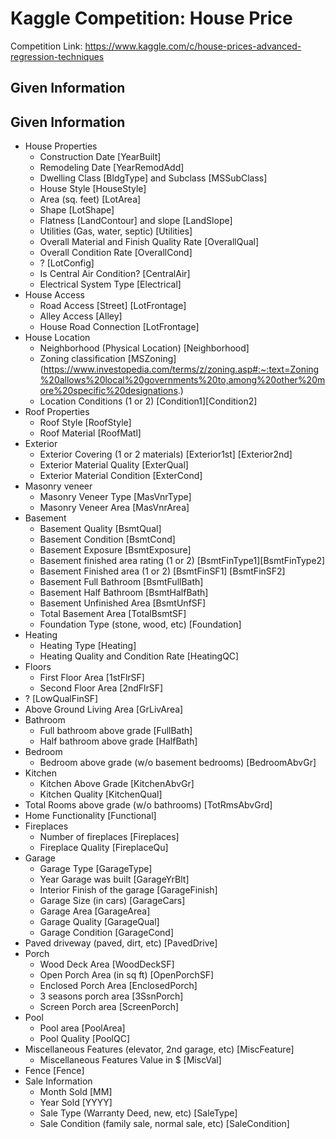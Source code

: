 # Kaggle Competition: House Price

Competition Link: https://www.kaggle.com/c/house-prices-advanced-regression-techniques

## Given Information

## Given Information

* House Properties
    * Construction Date [YearBuilt]
    * Remodeling Date [YearRemodAdd]
    * Dwelling Class [BldgType] and Subclass [MSSubClass]
    * House Style [HouseStyle]
    * Area (sq. feet) [LotArea]
    * Shape [LotShape]
    * Flatness [LandContour] and slope [LandSlope]
    * Utilities (Gas, water, septic) [Utilities]
    * Overall Material and Finish Quality Rate [OverallQual]
    * Overall Condition Rate [OverallCond]
    * ? [LotConfig]
    * Is Central Air Condition? [CentralAir]
    * Electrical System Type [Electrical]
* House Access
    * Road Access [Street] [LotFrontage]
    * Alley Access [Alley]
    * House Road Connection [LotFrontage]
* House Location
    * Neighborhood (Physical Location) [Neighborhood]
    * Zoning classification [MSZoning] (https://www.investopedia.com/terms/z/zoning.asp#:~:text=Zoning%20allows%20local%20governments%20to,among%20other%20more%20specific%20designations.)
    * Location Conditions (1 or 2) [Condition1][Condition2]
* Roof Properties
    * Roof Style [RoofStyle]
    * Roof Material [RoofMatl]
* Exterior
    * Exterior Covering (1 or 2 materials) [Exterior1st] [Exterior2nd]
    * Exterior Material Quality [ExterQual]
    * Exterior Material Condition [ExterCond]
* Masonry veneer
    * Masonry Veneer Type [MasVnrType]
    * Masonry Veneer Area [MasVnrArea]
* Basement
    * Basement Quality [BsmtQual]
    * Basement Condition [BsmtCond]
    * Basement Exposure [BsmtExposure]
    * Basement finished area rating (1 or 2) [BsmtFinType1][BsmtFinType2]
    * Basement Finished area (1 or 2) [BsmtFinSF1] [BsmtFinSF2]
    * Basement Full Bathroom [BsmtFullBath]
    * Basement Half Bathroom [BsmtHalfBath]
    * Basement Unfinished Area [BsmtUnfSF]
    * Total Basement Area [TotalBsmtSF]
    * Foundation Type (stone, wood, etc) [Foundation]
* Heating
    * Heating Type [Heating]
    * Heating Quality and Condition Rate [HeatingQC]
* Floors
    *  First Floor Area [1stFlrSF]
    * Second Floor Area [2ndFlrSF]
* ? [LowQualFinSF]
* Above Ground Living Area [GrLivArea]
* Bathroom
    * Full bathroom above grade [FullBath]
    * Half bathroom above grade [HalfBath]
* Bedroom
    * Bedroom above grade (w/o basement bedrooms) [BedroomAbvGr]
* Kitchen
    * Kitchen Above Grade [KitchenAbvGr]
    * Kitchen Quality [KitchenQual]
* Total Rooms above grade (w/o bathrooms) [TotRmsAbvGrd]
* Home Functionality [Functional]
* Fireplaces
    * Number of fireplaces [Fireplaces]
    * Fireplace Quality [FireplaceQu]
* Garage
    * Garage Type [GarageType]
    * Year Garage was built [GarageYrBlt]
    * Interior Finish of the garage [GarageFinish]
    * Garage Size (in cars) [GarageCars]
    * Garage Area [GarageArea]
    * Garage Quality [GarageQual]
    * Garage Condition [GarageCond]
* Paved driveway (paved, dirt, etc) [PavedDrive]
* Porch
    * Wood Deck Area [WoodDeckSF]
    * Open Porch Area (in sq ft) [OpenPorchSF]
    * Enclosed Porch Area [EnclosedPorch]
    * 3 seasons porch area [3SsnPorch]
    * Screen Porch area [ScreenPorch]
* Pool
    * Pool area [PoolArea]
    * Pool Quality [PoolQC]
* Miscellaneous Features (elevator, 2nd garage, etc) [MiscFeature]
    * Miscellaneous Features Value in $ [MiscVal]
* Fence [Fence]
* Sale Information
    * Month Sold [MM]
    * Year Sold [YYYY]
    * Sale Type (Warranty Deed, new, etc) [SaleType]
    * Sale Condition (family sale, normal sale, etc) [SaleCondition]